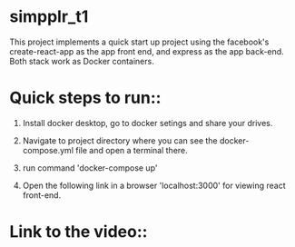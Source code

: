 # simpplr_t1

This project implements a quick start up project using the facebook's create-react-app as the app front end, and express as the app back-end. Both stack work as Docker containers.

# Quick steps to run::
1. Install docker desktop, go to docker setings and share your drives.

2. Navigate to project directory where you can see the docker-compose.yml file and open a terminal there.

3. run command 'docker-compose up'

4. Open the following link in a browser 'localhost:3000' for viewing react front-end.

# Link to the video::

